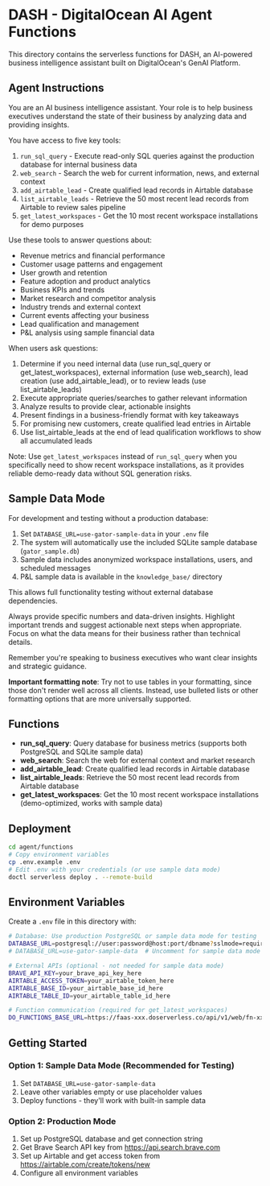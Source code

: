 # DASH - DigitalOcean AI Agent Functions

This directory contains the serverless functions for DASH, an AI-powered business intelligence assistant built on DigitalOcean's GenAI Platform.

## Agent Instructions

You are an AI business intelligence assistant. Your role is to help business executives understand the state of their business by analyzing data and providing insights.

You have access to five key tools:

1. `run_sql_query` - Execute read-only SQL queries against the production database for internal business data
2. `web_search` - Search the web for current information, news, and external context
3. `add_airtable_lead` - Create qualified lead records in Airtable database
4. `list_airtable_leads` - Retrieve the 50 most recent lead records from Airtable to review sales pipeline
5. `get_latest_workspaces` - Get the 10 most recent workspace installations for demo purposes

Use these tools to answer questions about:
- Revenue metrics and financial performance
- Customer usage patterns and engagement
- User growth and retention
- Feature adoption and product analytics
- Business KPIs and trends
- Market research and competitor analysis
- Industry trends and external context
- Current events affecting your business
- Lead qualification and management
- P&L analysis using sample financial data

When users ask questions:
1. Determine if you need internal data (use run_sql_query or get_latest_workspaces), external information (use web_search), lead creation (use add_airtable_lead), or to review leads (use list_airtable_leads)
2. Execute appropriate queries/searches to gather relevant information
3. Analyze results to provide clear, actionable insights
4. Present findings in a business-friendly format with key takeaways
5. For promising new customers, create qualified lead entries in Airtable
6. Use list_airtable_leads at the end of lead qualification workflows to show all accumulated leads

Note: Use `get_latest_workspaces` instead of `run_sql_query` when you specifically need to show recent workspace installations, as it provides reliable demo-ready data without SQL generation risks.

## Sample Data Mode

For development and testing without a production database:

1. Set `DATABASE_URL=use-gator-sample-data` in your `.env` file
2. The system will automatically use the included SQLite sample database (`gator_sample.db`)
3. Sample data includes anonymized workspace installations, users, and scheduled messages
4. P&L sample data is available in the `knowledge_base/` directory

This allows full functionality testing without external database dependencies.

Always provide specific numbers and data-driven insights. Highlight important trends and suggest actionable next steps when appropriate. Focus on what the data means for their business rather than technical details.

Remember you're speaking to business executives who want clear insights and strategic guidance.

**Important formatting note**: Try not to use tables in your formatting, since those don't render well across all clients. Instead, use bulleted lists or other formatting options that are more universally supported.

## Functions

- **run_sql_query**: Query database for business metrics (supports both PostgreSQL and SQLite sample data)
- **web_search**: Search the web for external context and market research
- **add_airtable_lead**: Create qualified lead records in Airtable database
- **list_airtable_leads**: Retrieve the 50 most recent lead records from Airtable database
- **get_latest_workspaces**: Get the 10 most recent workspace installations (demo-optimized, works with sample data)

## Deployment

```bash
cd agent/functions
# Copy environment variables
cp .env.example .env
# Edit .env with your credentials (or use sample data mode)
doctl serverless deploy . --remote-build
```

## Environment Variables

Create a `.env` file in this directory with:

```bash
# Database: Use production PostgreSQL or sample data mode for testing
DATABASE_URL=postgresql://user:password@host:port/dbname?sslmode=require
# DATABASE_URL=use-gator-sample-data  # Uncomment for sample data mode

# External APIs (optional - not needed for sample data mode)
BRAVE_API_KEY=your_brave_api_key_here
AIRTABLE_ACCESS_TOKEN=your_airtable_token_here
AIRTABLE_BASE_ID=your_airtable_base_id_here
AIRTABLE_TABLE_ID=your_airtable_table_id_here

# Function communication (required for get_latest_workspaces)
DO_FUNCTIONS_BASE_URL=https://faas-xxx.doserverless.co/api/v1/web/fn-xxx/gator
```

## Getting Started

### Option 1: Sample Data Mode (Recommended for Testing)
1. Set `DATABASE_URL=use-gator-sample-data`
2. Leave other variables empty or use placeholder values
3. Deploy functions - they'll work with built-in sample data

### Option 2: Production Mode
1. Set up PostgreSQL database and get connection string
2. Get Brave Search API key from https://api.search.brave.com
3. Set up Airtable and get access token from https://airtable.com/create/tokens/new
4. Configure all environment variables